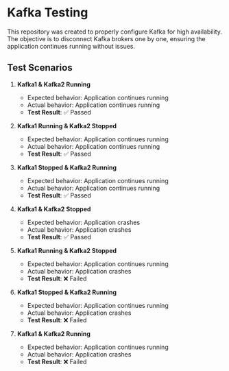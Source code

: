 # Kafka Testing
This repository was created to properly configure Kafka for high availability. The objective is to disconnect Kafka brokers one by one, ensuring the application continues running without issues.

## Test Scenarios

1. **Kafka1 & Kafka2 Running**
    - Expected behavior: Application continues running
    - Actual behavior: Application continues running
    - **Test Result**: ✅ Passed

2. **Kafka1 Running & Kafka2 Stopped**
    - Expected behavior: Application continues running
    - Actual behavior: Application continues running
    - **Test Result**: ✅ Passed

3. **Kafka1 Stopped & Kafka2 Running**
    - Expected behavior: Application continues running
    - Actual behavior: Application continues running
    - **Test Result**: ✅ Passed

4. **Kafka1 & Kafka2 Stopped**
    - Expected behavior: Application crashes
    - Actual behavior: Application crashes
    - **Test Result**: ✅ Passed

5. **Kafka1 Running & Kafka2 Stopped**
    - Expected behavior: Application continues running
    - Actual behavior: Application crashes
    - **Test Result**: ❌ Failed

6. **Kafka1 Stopped & Kafka2 Running**
    - Expected behavior: Application continues running
    - Actual behavior: Application crashes
    - **Test Result**: ❌ Failed

7. **Kafka1 & Kafka2 Running**
    - Expected behavior: Application continues running
    - Actual behavior: Application crashes
    - **Test Result**: ❌ Failed
